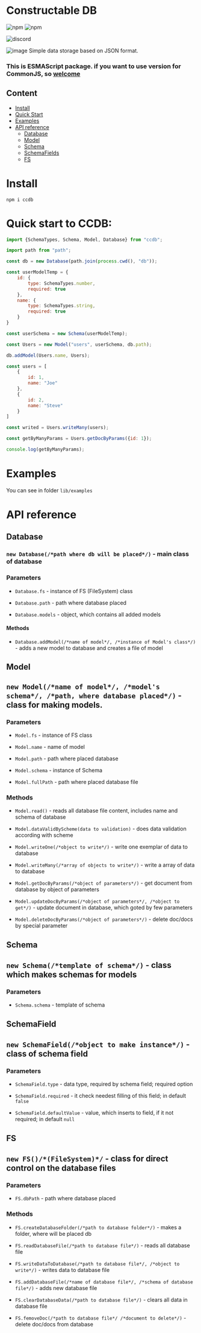 # Constructable DB

![npm](https://img.shields.io/npm/v/ccdb)
![npm](https://img.shields.io/npm/dt/ccdb)

![discord](https://discord.com/widget?id=1062708343522734110&theme=dark)

![image](static/ccdb_logo_minified.png)
Simple data storage based on JSON format.

### This is ESMAScript package. if you want to use version for CommonJS, so [welcome](https://github.com/denkisil/ccdb-commonjs)

## Content
- [Install](#install)
- [Quick Start](#quick-start-to-ccdb)
- [Examples](#examples)
- [API reference](#api-reference)
  - [Database](#database)
  - [Model](#model)
  - [Schema](#schema)
  - [SchemaFields](#schemafield)
  - [FS](#fs)

# Install
```
npm i ccdb
```

# Quick start to CCDB:
```js 
import {SchemaTypes, Schema, Model, Database} from "ccdb";

import path from "path";

const db = new Database(path.join(process.cwd(), "db"));

const userModelTemp = {
	id: {
		type: SchemaTypes.number,
		required: true
	},
	name: {
		type: SchemaTypes.string,
		required: true
	}
}

const userSchema = new Schema(userModelTemp);

const Users = new Model("users", userSchema, db.path);

db.addModel(Users.name, Users);

const users = [
	{
		id: 1,
		name: "Joe"
	},
	{
		id: 2,
		name: "Steve"
	}
]

const writed = Users.writeMany(users);

const getByManyParams = Users.getDocByParams({id: 1});

console.log(getByManyParams);

```

# Examples

You can see in folder `lib/examples`

# API reference

## Database

### `new Database(/*path where db will be placed*/)` - main class of database

### Parameters
- `Database.fs` - instance of FS (FileSystem) class

- `Database.path` - path where database placed

- `Database.models` - object, which contains all added models

#### Methods
- `Database.addModel(/*name of model*/, /*instance of Model's class*/)` - adds a new model to database and creates a file of model

## Model

## `new Model(/*name of model*/, /*model's schema*/, /*path, where database placed*/)` - class for making models.

### Parameters
- `Model.fs` - instance of FS class

- `Model.name` - name of model

- `Model.path` - path where placed database

- `Model.schema` - instance of Schema

- `Model.fullPath` - path where placed database file

### Methods

- `Model.read()` - reads all database file content, includes name and schema of database

- `Model.dataValidByScheme(data to validation)` - does data validation according with scheme

- `Model.writeOne(/*object to write*/)` - write one exemplar of data to database

- `Model.writeMany(/*array of objects to write*/)` - write a array of data to database

- `Model.getDocByParams(/*object of parameters*/)` - get document from database by object of parameters

- `Model.updateDocByParams(/*object of parameters*/, /*object to get*/)` - update document in database, which goted by few parameters

- `Model.deleteDocByParams(/*object of parameters*/)` - delete doc/docs by special parameter

## Schema

## `new Schema(/*template of schema*/)` - class which makes schemas for models

### Parameters

- `Schema.schema` - template of schema

## SchemaField

## `new SchemaField(/*object to make instance*/)` - class of schema field

### Parameters

- `SchemaField.type` - data type, required by schema field; required option

- `SchemaField.required` - it check needest filling of this field; in default `false`
 
- `SchemaField.defaultValue` - value, which inserts to field, if it not required; in default `null`

## FS

## `new FS()/*(FileSystem)*/` - class for direct control on the database files

### Parameters

- `FS.dbPath` - path where database placed

### Methods

- `FS.createDatabaseFolder(/*path to database folder*/)` - makes a folder, where will be placed db

- `FS.readDatabaseFile(/*path to database file*/)` - reads all database file

- `FS.writeDataToDatabase(/*path to database file*/, /*object to write*/)` - writes data to database file

- `FS.addDatabaseFile(/*name of database file*/, /*schema of database file*/)` - adds new database file

- `FS.clearDatabaseData(/*path to database file*/)` - clears all data in database file
- `FS.femoveDoc(/*path to database file*/ /*document to delete*/)` - delete doc/docs from database
